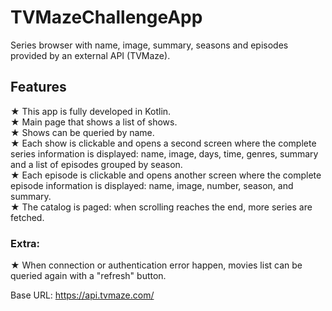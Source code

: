 # TVMazeChallengeApp
Series browser with name, image, summary, seasons and episodes provided by an external API (TVMaze).    

## Features
★ This app is fully developed in Kotlin.    
★ Main page that shows a list of shows.  
★ Shows can be queried by name.  
★ Each show is clickable and opens a second screen where the complete series information is
displayed: name, image, days, time, genres, summary and a list of episodes grouped by season.  
★ Each episode is clickable and opens another screen where the complete episode information is
displayed: name, image, number, season, and summary.  
★ The catalog is paged: when scrolling reaches the end, more series are fetched.  

### Extra:  
★ When connection or authentication error happen, movies list can be queried again with a "refresh" button.  

Base URL: https://api.tvmaze.com/
